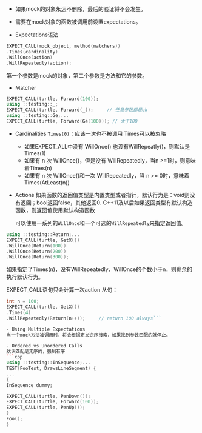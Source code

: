 - 如果mock的对象永远不删除，最后的验证将不会发生。

- 需要在mock对象的函数被调用前设置expectations。

- Expectations语法
```cpp
EXPECT_CALL(mock_object, method(matchers))
.Times(cardinality)
.WillOnce(action)
.WillRepeatedly(action);
```
第一个参数是mock的对象，第二个参数是方法和它的参数。
- Matcher
```cpp
EXPECT_CALL(turtle, Forward(100));
using ::testing::_;
EXPECT_CALL(turtle, Forward(_));     // 任意参数都是ok
using ::testing::Ge;...
EXPECT_CALL(turtle, Forward(Ge(100))); // 大于100
```
- Cardinalities
`Times(0)`：应该一次也不被调用
Times可以被忽略
   - 如果EXPECT_ALL中没有 WillOnce() 也没有WillRepeatly()，则默认是 Times(1)
   - 如果有 n 次 WillOnce()，但是没有 WillRepeatedly，当n >=1时，则意味着Times(n)
   - 如果有 n 次 WillOnce()和一次 WillRepeatedly，当 n >= 0时，意味着Times(AtLeast(n))

- Actions
如果函数的返回值类型是内置类型或者指针，默认行为是：void则没有返回；bool返回false，其他返回0.
C++11及以后如果返回类型有默认构造函数，则返回值使用默认构造函数

   可以使用一系列的`WillOnce`和一个可选的`WillRepeatedly`来指定返回值。
```cpp
using ::testing::Return;...
EXPECT_CALL(turtle, GetX())
.WillOnce(Return(100))
.WillOnce(Return(200))
.WillOnce(Return(300));
```
如果指定了Times(n)，没有WillRepeatedly，WillOnce的个数小于n，则剩余的执行默认行为。

  EXPECT_CALL语句只会计算一次action 从句：
```cpp
int n = 100;
EXPECT_CALL(turtle, GetX())
.Times(4)
.WillRepeatedly(Return(n++));     // return 100 always```

- Using Multiple Expectations
当一个mock方法被调用时，将会根据定义逆序搜索，如果找到参数匹配的就停止。

- Ordered vs Unordered Calls
默认匹配是无序的，强制有序
```cpp
using ::testing::InSequence;...
TEST(FooTest, DrawsLineSegment) {
...
{
InSequence dummy;

EXPECT_CALL(turtle, PenDown());
EXPECT_CALL(turtle, Forward(100));
EXPECT_CALL(turtle, PenUp());
}
Foo();
}
```
